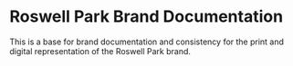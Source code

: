 # Roswell Park Brand Documentation

This is a base for brand documentation and consistency for the print and digital representation of the Roswell Park brand.

